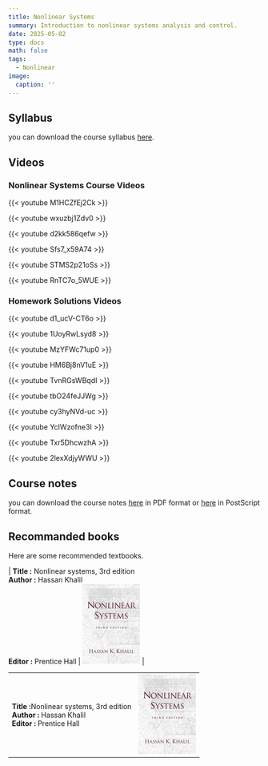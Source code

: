 ```yaml
---
title: Nonlinear Systems
summary: Introduction to nonlinear systems analysis and control.
date: 2025-05-02
type: docs
math: false
tags:
  - Nonlinear
image:
  caption: ''
---
```

## Syllabus

you can download the course syllabus [here](Programme-SNL.pdf).

## Videos

### Nonlinear Systems Course Videos

{{< youtube M1HCZfEj2Ck >}}

{{< youtube wxuzbj1Zdv0 >}}

{{< youtube d2kk586qefw >}}

{{< youtube Sfs7_x59A74 >}}

{{< youtube STMS2p21oSs >}}

{{< youtube RnTC7o_5WUE >}}


### Homework Solutions Videos

{{< youtube d1_ucV-CT6o >}}

{{< youtube 1UoyRwLsyd8 >}}

{{< youtube MzYFWc71up0 >}}

{{< youtube HM6Bj8nV1uE >}}

{{< youtube TvnRGsWBqdI >}}

{{< youtube tbO24feJJWg >}}

{{< youtube cy3hyNVd-uc >}}

{{< youtube YcIWzofne3I >}}

{{< youtube Txr5DhcwzhA >}}

{{< youtube 2lexXdjyWWU >}}

## Course notes
you can download the course notes [here](Cours-snl-2025.pdf) in PDF format or [here](Cours-snl-2025.ps) in PostScript format.

## Recommanded books
Here are some recommended textbooks.


| **Title   :** Nonlinear systems, 3rd edition <br>**Author  :** Hassan Khalil<br>**Editor  :** Prentice Hall | ![Image](khalil_book_small.jpg) |

<table style="border: none;">
  <tr>
    <td>
<strong>Title   :</strong>Nonlinear systems, 3rd edition <br><strong>Author  :</strong> Hassan Khalil<br><strong>Editor  :</strong> Prentice Hall 
    </td>
    <td>
      <img src="khalil_book_small.jpg" alt="Image">
    </td>
  </tr>
</table>
<!-- **Bilibili**:

    {{</* bilibili id="BV1WV4y1r7DF" */>}}

**Video file**

Videos may be added to a page by either placing them in your `assets/media/` media library or in your [page's folder](https://gohugo.io/content-management/page-bundles/), and then embedding them with the _video_ shortcode:

    {{</* video src="my_video.mp4" controls="yes" */>}}

## Podcast

You can add a podcast or music to a page by placing the MP3 file in the page's folder or the media library folder and then embedding the audio on your page with the _audio_ shortcode:

    {{</* audio src="ambient-piano.mp3" */>}}

Try it out:

{{< audio src="ambient-piano.mp3" >}}

## Test students

Provide a simple yet fun self-assessment by revealing the solutions to challenges with the `spoiler` shortcode:

```markdown
{{</* spoiler text="👉 Click to view the solution" */>}}
You found me!
{{</* /spoiler */>}}
```

renders as

{{< spoiler text="👉 Click to view the solution" >}} You found me 🎉 {{< /spoiler >}}

## Math

Hugo Blox Builder supports a Markdown extension for $\LaTeX$ math. You can enable this feature by toggling the `math` option in your `config/_default/params.yaml` file.

To render _inline_ or _block_ math, wrap your LaTeX math with `{{</* math */>}}$...${{</* /math */>}}` or `{{</* math */>}}$$...$${{</* /math */>}}`, respectively.

{{% callout note %}}
We wrap the LaTeX math in the Hugo Blox _math_ shortcode to prevent Hugo rendering our math as Markdown.
{{% /callout %}}

Example **math block**:

```latex
{{</* math */>}}
$$
\gamma_{n} = \frac{ \left | \left (\mathbf x_{n} - \mathbf x_{n-1} \right )^T \left [\nabla F (\mathbf x_{n}) - \nabla F (\mathbf x_{n-1}) \right ] \right |}{\left \|\nabla F(\mathbf{x}_{n}) - \nabla F(\mathbf{x}_{n-1}) \right \|^2}
$$
{{</* /math */>}}
```

renders as

{{< math >}}
$$\gamma_{n} = \frac{ \left | \left (\mathbf x_{n} - \mathbf x_{n-1} \right )^T \left [\nabla F (\mathbf x_{n}) - \nabla F (\mathbf x_{n-1}) \right ] \right |}{\left \|\nabla F(\mathbf{x}_{n}) - \nabla F(\mathbf{x}_{n-1}) \right \|^2}$$
{{< /math >}}

Example **inline math** `{{</* math */>}}$\nabla F(\mathbf{x}_{n})${{</* /math */>}}` renders as {{< math >}}$\nabla F(\mathbf{x}_{n})${{< /math >}}.

Example **multi-line math** using the math linebreak (`\\`):

```latex
{{</* math */>}}
$$f(k;p_{0}^{*}) = \begin{cases}p_{0}^{*} & \text{if }k=1, \\
1-p_{0}^{*} & \text{if }k=0.\end{cases}$$
{{</* /math */>}}
```

renders as

{{< math >}}

$$
f(k;p_{0}^{*}) = \begin{cases}p_{0}^{*} & \text{if }k=1, \\
1-p_{0}^{*} & \text{if }k=0.\end{cases}
$$

{{< /math >}}

## Code

Hugo Blox Builder utilises Hugo's Markdown extension for highlighting code syntax. The code theme can be selected in the `config/_default/params.yaml` file.


    ```python
    import pandas as pd
    data = pd.read_csv("data.csv")
    data.head()
    ```

renders as

```python
import pandas as pd
data = pd.read_csv("data.csv")
data.head()
```

## Inline Images

```go
{{</* icon name="python" */>}} Python
```

renders as

{{< icon name="python" >}} Python

## Did you find this page helpful? Consider sharing it 🙌 -->
